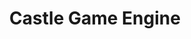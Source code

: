 ---
codehost: https://github.com/castle-engine/cge-www
logohandle: castle-engineio
sort: castle-engine
title: Castle Game Engine
website: https://castle-engine.io/
youtube: https://youtube.com/c/CastleGameEngine
---